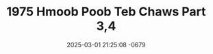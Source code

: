 ---
layout: movie-video-data
date: 2025-03-01 21:25:08 -0679
categories: movie

# Site Attributes
title: "1975 Hmoob Poob Teb Chaws Part 3,4"
permalink: "/movie/1975_Hmoob_Poob_Teb_Chaws_Part_3,4"

# Movie Attributes
synopsis: ""
producer: "Asian Video Production"
director: "Ger Vu, Yee Vue"
writer: "Ger Vu, Yee Vue, Ya Pao Vue"
video_link: "https://youtu.be/zlx_oOO5QkA?si=lCZr4dSVzg020dnk"
genre: "Romance Historical"
year: "2012"
release_type: "DVD"
storage: "Center for Hmong Studies"
thumbnail: "/assets/images/movie_thumbnails/1975 Hmoob Poob Teb Chaws Part 3,4.jpeg"
publishing_company: "Asian Video Production"

# Sequels + Parts
base_movie: ""
total_parts: 
sequel: ""

# Movie Cast
cast:
#VALUE!
---